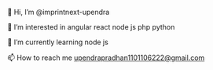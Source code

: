 👋 Hi, I’m @imprintnext-upendra

👀 I’m interested in angular react node js php python

🌱 I’m currently learning node js

📫 How to reach me upendrapradhan1101106222@gmail.com
